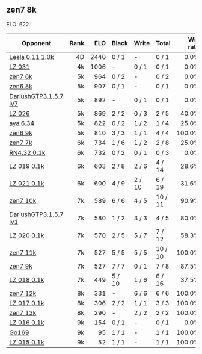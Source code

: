 ## zen7 8k ##

ELO: 622

Opponent | Rank | ELO | Black | Write | Total | Win rate
---------|-----:|----:|-------|-------|-------|-------:
[Leela 0.11 1.0k](Leela%200.11%201.0k.md) | 4D | 2440 | 0 / 1 | - | 0 / 1 | 0.0%
[LZ 031](LZ%20031.md) | 4k | 1006 | - | 0 / 1 | 0 / 1 | 0.0%
[zen7 6k](zen7%206k.md) | 5k | 964 | 0 / 2 | - | 0 / 2 | 0.0%
[zen6 8k](zen6%208k.md) | 5k | 907 | 0 / 1 | - | 0 / 1 | 0.0%
[DariushGTP3.1.5.7 lv7](DariushGTP3.1.5.7%20lv7.md) | 5k | 892 | - | 0 / 1 | 0 / 1 | 0.0%
[LZ 026](LZ%20026.md) | 5k | 869 | 2 / 2 | 0 / 3 | 2 / 5 | 40.0%
[aya 6.34](aya%206.34.md) | 5k | 822 | 0 / 2 | 1 / 2 | 1 / 4 | 25.0%
[zen6 9k](zen6%209k.md) | 5k | 810 | 3 / 3 | 1 / 1 | 4 / 4 | 100.0%
[zen7 7k](zen7%207k.md) | 6k | 734 | 1 / 6 | 1 / 2 | 2 / 8 | 25.0%
[RN4.32 0.1k](RN4.32%200.1k.md) | 6k | 732 | 0 / 2 | 0 / 1 | 0 / 3 | 0.0%
[LZ 019 0.1k](LZ%20019%200.1k.md) | 6k | 603 | 2 / 8 | 2 / 6 | 4 / 14 | 28.6%
[LZ 021 0.1k](LZ%20021%200.1k.md) | 6k | 600 | 4 / 9 | 2 / 10 | 6 / 19 | 31.6%
[zen7 10k](zen7%2010k.md) | 7k | 589 | 6 / 6 | 4 / 5 | 10 / 11 | 90.9%
[DariushGTP3.1.5.7 lv1](DariushGTP3.1.5.7%20lv1.md) | 7k | 580 | 1 / 2 | 3 / 3 | 4 / 5 | 80.0%
[LZ 020 0.1k](LZ%20020%200.1k.md) | 7k | 570 | 2 / 5 | 5 / 7 | 7 / 12 | 58.3%
[zen7 11k](zen7%2011k.md) | 7k | 527 | 5 / 5 | 5 / 5 | 10 / 10 | 100.0%
[zen7 9k](zen7%209k.md) | 7k | 527 | 7 / 7 | 0 / 1 | 7 / 8 | 87.5%
[LZ 018 0.1k](LZ%20018%200.1k.md) | 7k | 449 | 5 / 10 | 1 / 6 | 6 / 16 | 37.5%
[zen7 12k](zen7%2012k.md) | 8k | 331 | - | 6 / 6 | 6 / 6 | 100.0%
[LZ 017 0.1k](LZ%20017%200.1k.md) | 8k | 306 | 2 / 2 | 1 / 1 | 3 / 3 | 100.0%
[zen7 13k](zen7%2013k.md) | 8k | 290 | - | 2 / 2 | 2 / 2 | 100.0%
[LZ 016 0.1k](LZ%20016%200.1k.md) | 9k | 154 | 0 / 1 | - | 0 / 1 | 0.0%
[Go169](Go169.md) | 9k | 95 | 1 / 1 | - | 1 / 1 | 100.0%
[LZ 015 0.1k](LZ%20015%200.1k.md) | 9k | 52 | 1 / 1 | - | 1 / 1 | 100.0%
